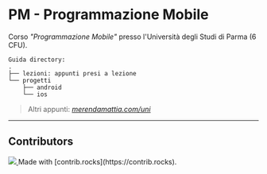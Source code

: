 # PM - Programmazione Mobile
Corso _"Programmazione Mobile"_ presso l'Università degli Studi di Parma (6 CFU).  
```
Guida directory:
.
├── lezioni: appunti presi a lezione
└── progetti
    ├── android
    └── ios
```

> Altri appunti: _[merendamattia.com/uni](https://www.merendamattia.com/uni.html)_

---

## Contributors
<a href="https://github.com/unipr-org/PM/graphs/contributors">
  <img src="https://contrib.rocks/image?repo=unipr-org/PM" />
</a>
Made with [contrib.rocks](https://contrib.rocks).
